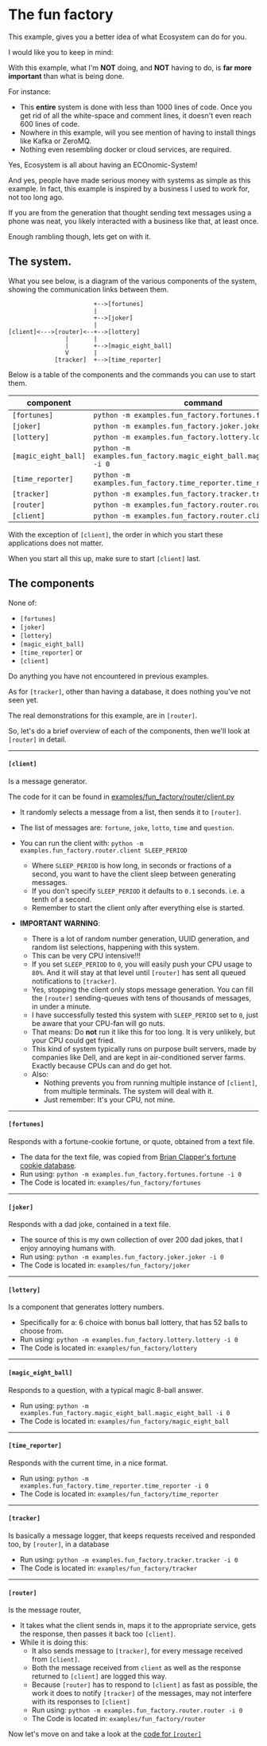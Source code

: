 # The fun factory

This example, gives you a better idea of what Ecosystem can do for you.

I would like you to keep in mind:

With this example, what I'm **NOT** doing, and **NOT** having to do, is **far
more important** than what is being done.

For instance:
- This **entire** system is done with less than 1000 lines of code. Once you get rid of all the white-space and comment lines, it doesn't even reach 600 lines of code.
- Nowhere in this example, will you see mention of having to install things like Kafka or ZeroMQ.
- Nothing even resembling docker or cloud services, are required.

Yes, Ecosystem is all about having an ECOnomic-System!

And yes, people have made serious money with systems as simple as this example.
In fact, this example is inspired by a business I used to work for, not too long ago.

If you are from the generation that thought sending text messages using a phone
was neat, you likely interacted with a business like that, at least once.

Enough rambling though, lets get on with it.

## The system.
What you see below, is a diagram of the various components of the system, showing
the communication links between them.

```
                        +-->[fortunes]
                        |
                        +-->[joker]
                        |
[client]<--->[router]<--+-->[lottery]
                |       |
                |       +-->[magic_eight_ball]
                V       |
             [tracker]  +-->[time_reporter]
```

Below is a table of the components and the commands you can use to start them.

| component            | command                                                                 |
|----------------------|-------------------------------------------------------------------------|
| `[fortunes]`         | `python -m examples.fun_factory.fortunes.fortune -i 0`                  |
| `[joker]`            | `python -m examples.fun_factory.joker.joker -i 0`                       |
| `[lottery]`          | `python -m examples.fun_factory.lottery.lottery -i 0`                   |
| `[magic_eight_ball]` | `python -m examples.fun_factory.magic_eight_ball.magic_eight_ball -i 0` |
| `[time_reporter]`    | `python -m examples.fun_factory.time_reporter.time_reporter -i 0`       |
| `[tracker]`          | `python -m examples.fun_factory.tracker.tracker -i 0`                   |
| `[router]`           | `python -m examples.fun_factory.router.router -i 0`                     |
| `[client]`           | `python -m examples.fun_factory.router.client`                          |

With the exception of `[client]`, the order in which you start these applications does not matter.

When you start all this up, make sure to start `[client]` last.

## The components

None of:
- `[fortunes]`
- `[joker]`
- `[lottery]`
- `[magic_eight_ball]`
- `[time_reporter]` or
- `[client]`

Do anything you have not encountered in previous examples. 

As for `[tracker]`, other than having a database, it does nothing you've not seen yet.

The real demonstrations for this example, are in `[router]`.

So, let's do a brief overview of each of the components, then we'll look at `[router]` in detail.

---
#### `[client]`
Is a message generator.

The code for it can be found in [examples/fun_factory/router/client.py](../../../examples/fun_factory/router/client.py)


- It randomly selects a message from a list, then sends it to `[router]`.
- The list of messages are: `fortune`, `joke`, `lotto`, `time` and `question`.
- You can run the client with: `python -m examples.fun_factory.router.client SLEEP_PERIOD`
  - Where `SLEEP_PERIOD` is how long, in seconds or fractions of a second, you want to have the client sleep between generating messages.
  - If you don't specify `SLEEP_PERIOD` it defaults to `0.1` seconds. i.e. a tenth of a second.
  - Remember to start the client only after everything else is started.


- **IMPORTANT WARNING**:
  - There is a lot of random number generation, UUID generation, and random list selections, happening with this system.
  - This can be very CPU intensive!!!
  - If you set `SLEEP_PERIOD` to `0`, you will easily push your CPU usage to `80%`. And it will stay at that level until `[router]` has sent all queued notifications to `[tracker]`.
  - Yes, stopping the client only stops message generation. You can fill the `[router]` sending-queues with tens of thousands of messages, in under a minute.
  - I have successfully tested this system with `SLEEP_PERIOD` set to `0`, just be aware that your CPU-fan will go nuts.
  - That means: Do **not** run it like this for too long. It is very unlikely, but your CPU could get fried.
  - This kind of system typically runs on purpose built servers, made by companies like Dell, and are kept in air-conditioned server farms. Exactly because CPUs can and do get hot.
  - Also:
    - Nothing prevents you from running multiple instance of `[client]`, from multiple terminals. The system will deal with it.
    - Just remember: It's your CPU, not mine.

---
#### `[fortunes]`
Responds with a fortune-cookie fortune, or quote, obtained from a text file.


- The data for the text file, was copied from [Brian Clapper's fortune cookie database](https://github.com/bmc/fortunes).
- Run using: `python -m examples.fun_factory.fortunes.fortune -i 0`
- The Code is located in: `examples/fun_factory/fortunes`

---
#### `[joker]`
Responds with a dad joke, contained in a text file.


- The source of this is my own collection of over 200 dad jokes, that I enjoy annoying humans with.
- Run using: `python -m examples.fun_factory.joker.joker -i 0`
- The Code is located in: `examples/fun_factory/joker`

---
#### `[lottery]`
Is a component that generates lottery numbers.


- Specifically for a: 6 choice with bonus ball lottery, that has 52 balls to choose from.
- Run using: `python -m examples.fun_factory.lottery.lottery -i 0`
- The Code is located in: `examples/fun_factory/lottery`

---
#### `[magic_eight_ball]`
Responds to a question, with a typical magic 8-ball answer.


- Run using: `python -m examples.fun_factory.magic_eight_ball.magic_eight_ball -i 0`
- The Code is located in: `examples/fun_factory/magic_eight_ball`

---
#### `[time_reporter]`
Responds with the current time, in a nice format.


- Run using: `python -m examples.fun_factory.time_reporter.time_reporter -i 0`
- The Code is located in: `examples/fun_factory/time_reporter`

---
#### `[tracker]`
Is basically a message logger, that keeps requests received and responded too, by `[router]`, in a database


- Run using: `python -m examples.fun_factory.tracker.tracker -i 0`
- The Code is located in: `examples/fun_factory/tracker`

---
#### `[router]`
Is the message router,


- It takes what the client sends in, maps it to the appropriate service, gets the response, then passes it back too `[client]`.
- While it is doing this:
  - It also sends message to `[tracker]`, for every message received from `[client]`.
  - Both the message received from `client` as well as the response returned to `[client]` are logged this way.
  - Because `[router]` has to respond to `[client]` as fast as possible, the work it does to notify `[tracker]` of the messages, may not interfere with its responses to `[client]`
  - Run using: `python -m examples.fun_factory.router.router -i 0`
  - The Code is located in: `examples/fun_factory/router`

Now let's move on and take a look at the [code for `[router]`](./router_code.md)
